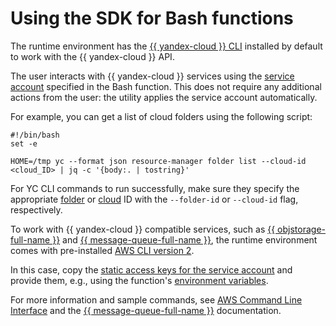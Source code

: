 # Using the SDK for Bash functions

The runtime environment has the [{{ yandex-cloud }} CLI](../../../cli/) installed by default to work with the {{ yandex-cloud }} API.

The user interacts with {{ yandex-cloud }} services using the [service account](../../operations/function-sa.md) specified in the Bash function. This does not require any additional actions from the user: the utility applies the service account automatically.

For example, you can get a list of cloud folders using the following script:

```shell script
#!/bin/bash
set -e

HOME=/tmp yc --format json resource-manager folder list --cloud-id <cloud_ID> | jq -c '{body:. | tostring}'
```

For YC CLI commands to run successfully, make sure they specify the appropriate [folder](../../../resource-manager/operations/folder/get-id.md) or [cloud](../../../resource-manager/operations/cloud/get-id.md) ID with the `--folder-id` or `--cloud-id` flag, respectively.

To work with {{ yandex-cloud }} compatible services, such as [{{ objstorage-full-name }}](../../../storage/index.yaml) and [{{ message-queue-full-name }}](../../../message-queue/index.yaml), the runtime environment comes with pre-installed [AWS CLI version 2](https://docs.aws.amazon.com/cli/index.html).

In this case, copy the [static access keys for the service account](../../../iam/operations/sa/create-access-key.md) and provide them, e.g., using the function's [environment variables](../../concepts/runtime/environment-variables.md).

For more information and sample commands, see [AWS Command Line Interface](../../../storage/tools/aws-cli.md) and the [{{ message-queue-full-name }}](../../../message-queue/instruments/index.md) documentation.

